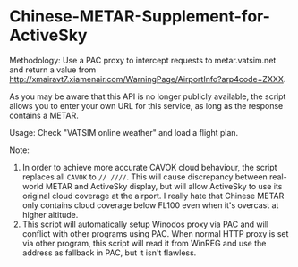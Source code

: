 # Chinese-METAR-Supplement-for-ActiveSky

Methodology: Use a PAC proxy to intercept requests to metar.vatsim.net and return a value from <http://xmairavt7.xiamenair.com/WarningPage/AirportInfo?arp4code=ZXXX>.

As you may be aware that this API is no longer publicly available, the script allows you to enter your own URL for this service, as long as the response contains a METAR.

Usage: Check \"VATSIM online weather\" and load a flight plan.

Note:

1. In order to achieve more accurate CAVOK cloud behaviour, the script replaces all `CAVOK` to `// ////`. This will cause discrepancy between real-world METAR and ActiveSky display, but will allow ActiveSky to use its original cloud coverage at the airport. I really hate that Chinese METAR only contains cloud coverage below FL100 even when it's overcast at higher altitude.
2. This script will automatically setup Winodos proxy via PAC and will conflict with other programs using PAC. When normal HTTP proxy is set via other program, this script will read it from WinREG and use the address as fallback in PAC, but it isn't flawless.
